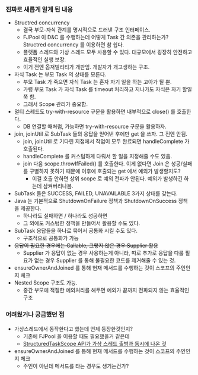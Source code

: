 ### 진짜로 새롭게 알게 된 내용

- Structred concurrency
    - 결국 부모-자식 관계를 명시적으로 드러낸 구조 인터페이스.
    - FJPool 이 D&C 를 수행하는데 어떻게 Task 간 의존을 관리하는가? Structred concurrency 를 이용하면 참 쉽다.
    - 플랫폼 스레드와 가상 스레드 모두 사용할 수 있다. 대규모에서 굉장히 안전하고 효율적인 실행 보장.
    - 이거 전엔 옵저빌리티가 개판임. 개발자가 개고생하는 구조.
- 자식 Task 는 부모 Task 의 상태를 모른다.
    - 부모 Task 가 죽으면 자식 Task 는 혼자 자기 일을 하는 고아가 될 뿐.
    - 가령 부모 Task 가 자식 Task 를 timeout 처리하고 지나가도 자식은 자기 할일 쭉 함.
    - 그래서 Scope 관리가 중요함.
- 멀티 스레드도 try-with-resource 구문을 활용하면 내부적으로 close() 를 호출한다.
    - DB 연결할 때처럼, 가능하면 try-with-resource 구문을 활용하자.
- join, joinUtil 로 SubTask 들의 응답을 얻어낸 후에만 get 을 쓰자. 그 전엔 안됨.
    - join, joinUtil 로 기다린 지점에서 작업이 모두 완료되면 handleComplete 가 호출된다.
    - handleComplete 를 커스텀하게 다뤄서 할 일을 지정해줄 수도 있음.
    - join 다음 scope.throwIfFailed() 를 호출한다. 이게 없다면 Join 은 성공/실패를 구별하지 못하기 때문에 이후에 호출되는 get 에서 예외가 발생할지도?
      - 이걸 호출 안하면 상위 scope 로 예외 전파가 안된다. 예외가 발생하긴 하는데 삼켜버리나봄.
- SubTask 들은 SUCCESS, FAILED, UNAVAILABLE 3가지 상태를 갖는다.
- Java 는 기본적으로 ShutdownOnFailure 정책과 ShutdownOnSuccess 정책을 제공한다.
    - 하나라도 실패하면 / 하나라도 성공하면
    - 그 외에도 커스텀한 정책을 만들어서 활용할 수도 있다.
- SubTask 응답들을 하나로 묶어서 공통화 시킬 수도 있다.
    - 구조적으로 공통화가 가능
- ~~응답이 필요한 경우에는 Callable, 그렇지 않은 경우 Supplier 활용~~
  - Supplier 가 응답이 없는 경우 사용하는게 아니라, 따로 추가로 응답을 다룰 필요가 없는 경우 Supplier 를 통해 불필요한 코드를 제거해줄 수 있는 것.
- ensureOwnerAndJoined 를 통해 현재 메서드를 수행하는 것이 스코프의 주인인지 체크
- Nested Scope 구조도 가능.
    - 중간 부모에 적절한 예외처리를 해두면 예외가 끝까지 전파되지 않는 효율적인 구조

### 어려웠거나 궁금했던 점

- 가상스레드에서 동작한다고 했는데 언제 등장한것인지?
    - 기존에 FJPool 을 이용할 때도 필요했을거 같은데
    - [StructuredTaskScope API가 가상 스레드 출범과 동시에 나온 것](https://mangkyu.tistory.com/325)
- ensureOwnerAndJoined 를 통해 현재 메서드를 수행하는 것이 스코프의 주인인지 체크
    - 주인이 아닌데 메서드를 타는 경우도 생기는건가?

